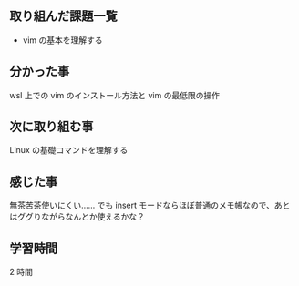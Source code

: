 ## 取り組んだ課題一覧

- vim の基本を理解する

## 分かった事

wsl 上での vim のインストール方法と vim の最低限の操作

## 次に取り組む事

Linux の基礎コマンドを理解する

## 感じた事

無茶苦茶使いにくい……
でも insert モードならほぼ普通のメモ帳なので、あとはググりながらなんとか使えるかな？

## 学習時間

2 時間
